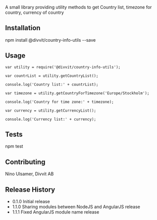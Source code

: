 A small library providing utility methods to get Country list, timezone for country, currency of country

## Installation

  npm install @divvit/country-info-utils --save

## Usage

  	var utility = require('@divvit/country-info-utils');

  	var countrList = utility.getCountryList();

  	console.log('Country list:' + countrList);

  	var timezone = utility.getCountryForTimezone('Europe/Stockholm');

  	console.log('Country for time zone:' + timezone);

  	var currency = utility.getCurrencyList();

  	console.log('Currency list:' + currency);

## Tests

  npm test

## Contributing

Nino Ulsamer, Divvit AB

## Release History

* 0.1.0 Initial release
* 1.1.0 Sharing modules between NodeJS and AngularJS release
* 1.1.1 Fixed AngularJS module name release
